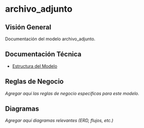 # archivo_adjunto

## Visión General

Documentación del modelo archivo_adjunto.

## Documentación Técnica

- [Estructura del Modelo](./_generated/archivo_adjunto.md)

## Reglas de Negocio

*Agregar aquí las reglas de negocio específicas para este modelo.*

## Diagramas

*Agregar aquí diagramas relevantes (ERD, flujos, etc.)*
